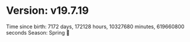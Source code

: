 # Version: v19.7.19
Time since birth: 7172 days, 172128 hours, 10327680 minutes, 619660800 seconds
Season: Spring 🌸

